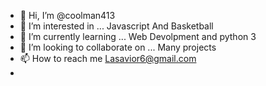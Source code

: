 - 👋 Hi, I’m @coolman413
- 👀 I’m interested in ... Javascript And Basketball
- 🌱 I’m currently learning ... Web Devolpment and python 3
- 💞️ I’m looking to collaborate on ... Many projects
- 📫 How to reach me Lasavior6@gmail.com
- 

<!---
coolman413/coolman413 is a ✨ special ✨ repository because its `README.md` (this file) appears on your GitHub profile.
You can click the Preview link to take a look at your changes.
--->
